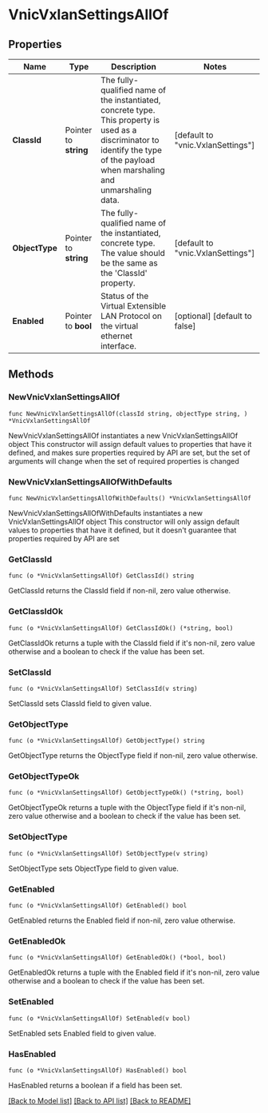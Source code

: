 # VnicVxlanSettingsAllOf

## Properties

Name | Type | Description | Notes
------------ | ------------- | ------------- | -------------
**ClassId** | Pointer to **string** | The fully-qualified name of the instantiated, concrete type. This property is used as a discriminator to identify the type of the payload when marshaling and unmarshaling data. | [default to "vnic.VxlanSettings"]
**ObjectType** | Pointer to **string** | The fully-qualified name of the instantiated, concrete type. The value should be the same as the &#39;ClassId&#39; property. | [default to "vnic.VxlanSettings"]
**Enabled** | Pointer to **bool** | Status of the Virtual Extensible LAN Protocol on the virtual ethernet interface. | [optional] [default to false]

## Methods

### NewVnicVxlanSettingsAllOf

`func NewVnicVxlanSettingsAllOf(classId string, objectType string, ) *VnicVxlanSettingsAllOf`

NewVnicVxlanSettingsAllOf instantiates a new VnicVxlanSettingsAllOf object
This constructor will assign default values to properties that have it defined,
and makes sure properties required by API are set, but the set of arguments
will change when the set of required properties is changed

### NewVnicVxlanSettingsAllOfWithDefaults

`func NewVnicVxlanSettingsAllOfWithDefaults() *VnicVxlanSettingsAllOf`

NewVnicVxlanSettingsAllOfWithDefaults instantiates a new VnicVxlanSettingsAllOf object
This constructor will only assign default values to properties that have it defined,
but it doesn't guarantee that properties required by API are set

### GetClassId

`func (o *VnicVxlanSettingsAllOf) GetClassId() string`

GetClassId returns the ClassId field if non-nil, zero value otherwise.

### GetClassIdOk

`func (o *VnicVxlanSettingsAllOf) GetClassIdOk() (*string, bool)`

GetClassIdOk returns a tuple with the ClassId field if it's non-nil, zero value otherwise
and a boolean to check if the value has been set.

### SetClassId

`func (o *VnicVxlanSettingsAllOf) SetClassId(v string)`

SetClassId sets ClassId field to given value.


### GetObjectType

`func (o *VnicVxlanSettingsAllOf) GetObjectType() string`

GetObjectType returns the ObjectType field if non-nil, zero value otherwise.

### GetObjectTypeOk

`func (o *VnicVxlanSettingsAllOf) GetObjectTypeOk() (*string, bool)`

GetObjectTypeOk returns a tuple with the ObjectType field if it's non-nil, zero value otherwise
and a boolean to check if the value has been set.

### SetObjectType

`func (o *VnicVxlanSettingsAllOf) SetObjectType(v string)`

SetObjectType sets ObjectType field to given value.


### GetEnabled

`func (o *VnicVxlanSettingsAllOf) GetEnabled() bool`

GetEnabled returns the Enabled field if non-nil, zero value otherwise.

### GetEnabledOk

`func (o *VnicVxlanSettingsAllOf) GetEnabledOk() (*bool, bool)`

GetEnabledOk returns a tuple with the Enabled field if it's non-nil, zero value otherwise
and a boolean to check if the value has been set.

### SetEnabled

`func (o *VnicVxlanSettingsAllOf) SetEnabled(v bool)`

SetEnabled sets Enabled field to given value.

### HasEnabled

`func (o *VnicVxlanSettingsAllOf) HasEnabled() bool`

HasEnabled returns a boolean if a field has been set.


[[Back to Model list]](../README.md#documentation-for-models) [[Back to API list]](../README.md#documentation-for-api-endpoints) [[Back to README]](../README.md)


